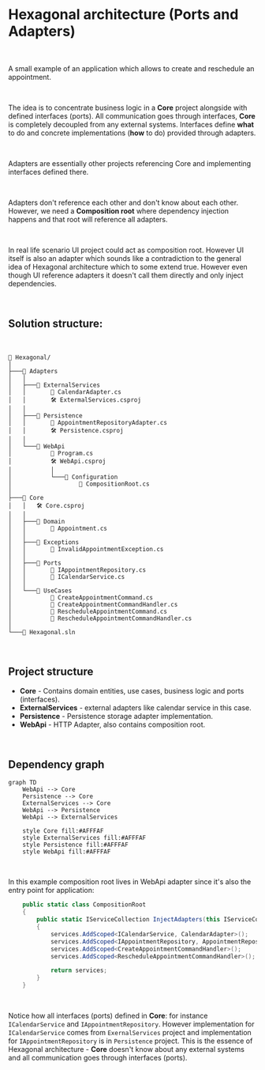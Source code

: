 ﻿# Hexagonal architecture (Ports and Adapters)

<br />

A small example of an application which allows to create and reschedule an appointment.

<br/>

The idea is to concentrate business logic in a **Core** project alongside with defined interfaces (ports). All communication goes through interfaces, **Core** is completely decoupled from any external systems. Interfaces define **what** to do and concrete implementations (**how** to do) provided through adapters.

<br/>

Adapters are essentially other projects referencing Core and implementing interfaces defined there.

<br/>

Adapters don't reference each other and don't know about each other. However, we need a **Composition root** where dependency injection happens and that root will reference all adapters.

<br/>

In real life scenario UI project could act as composition root. However UI itself is also an adapter which sounds like a contradiction to the general idea of Hexagonal architecture which to some extend true. However even though UI reference adapters it doesn't call them directly and only inject dependencies.

<br />

## Solution structure:

<br />

```
📁 Hexagonal/
│
├───📁 Adapters
│   │
│   ├───📁 ExternalServices
│   │       📄 CalendarAdapter.cs
│   │       🛠️ ExtermalServices.csproj
│   │
│   ├───📁 Persistence
│   │       📄 AppointmentRepositoryAdapter.cs
│   │       🛠️ Persistence.csproj
│   │
│   └───📁 WebApi
│           📄 Program.cs
│           🛠️ WebApi.csproj
│           │
│           └───📁 Configuration
│                   📄 CompositionRoot.cs
│
├───📁 Core
│   │   🛠️ Core.csproj
│   │
│   ├───📁 Domain
│   │       📄 Appointment.cs
│   │
│   ├───📁 Exceptions
│   │       📄 InvalidAppointmentException.cs
│   │
│   ├───📁 Ports
│   │       📄 IAppointmentRepository.cs
│   │       📄 ICalendarService.cs
│   │
│   └───📁 UseCases
│           📄 CreateAppointmentCommand.cs
│           📄 CreateAppointmentCommandHandler.cs
│           📄 RescheduleAppointmentCommand.cs
│           📄 RescheduleAppointmentCommandHandler.cs
│
└───📄 Hexagonal.sln
```
<br />

## Project structure

- **Core** - Contains domain entities, use cases, business logic and ports (interfaces).
- **ExternalServices** - external adapters like calendar service in this case.
- **Persistence** - Persistence storage adapter implementation.
- **WebApi** - HTTP Adapter, also contains composition root.

<br />

## Dependency graph

```mermaid
graph TD
    WebApi --> Core
    Persistence --> Core
    ExternalServices --> Core
    WebApi --> Persistence
    WebApi --> ExternalServices

    style Core fill:#AFFFAF
    style ExternalServices fill:#AFFFAF
    style Persistence fill:#AFFFAF
    style WebApi fill:#AFFFAF
```

<br />

In this example composition root lives in WebApi adapter since it's also the entry point for application:

```csharp
    public static class CompositionRoot
    {
        public static IServiceCollection InjectAdapters(this IServiceCollection services)
        {
            services.AddScoped<ICalendarService, CalendarAdapter>();
            services.AddScoped<IAppointmentRepository, AppointmentRepositoryAdapter>();
            services.AddScoped<CreateAppointmentCommandHandler>();
            services.AddScoped<RescheduleAppointmentCommandHandler>();

            return services;
        }
    }
```

<br />

Notice how all interfaces (ports) defined in **Core**: for instance ```ICalendarService``` and ```IAppointmentRepository```.
However implementation for ```ICalendarService``` comes from ```ExernalServices``` project and implementation for ```IAppointmentRepository``` is in ```Persistence``` project.
This is the essence of Hexagonal architecture - **Core** doesn't know about any external systems and all communication goes through interfaces (ports).
